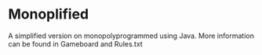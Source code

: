 # Monoplified
A simplified version on monopolyprogrammed using Java. More information can be found in Gameboard and Rules.txt
